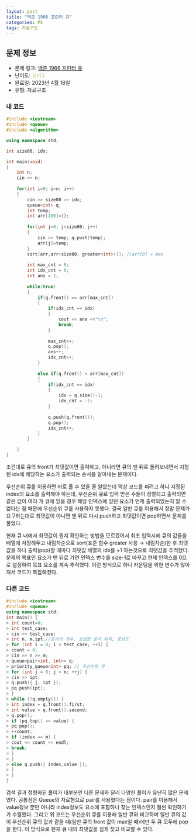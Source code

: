 ```yaml
---
layout: post
title: "백준 1966 프린터 큐"
categories: PS
tags: 자료구조
---
```


## 문제 정보
- 문제 링크: [백준 1966 프린터 큐](https://www.acmicpc.net/problem/1966)
- 난이도: <span style="color:#B5C78A">실버3</span>
- 완료일: 2023년 4월 18일
- 유형: 자료구조

### 내 코드

```C++
#include <iostream>
#include <queue>
#include <algorithm>

using namespace std;

int size00, idx;

int main(void)
{
	int n;
	cin >> n;
	
	for(int i=0; i<n; i++)
	{
		cin >> size00 >> idx;
		queue<int> q;
		int temp;
		int arr[100]={};
		
		for(int j=0; j<size00; j++)
		{
			cin >> temp; q.push(temp);
			arr[j]=temp;
		}
		sort(arr,arr+size00, greater<int>()); //arr[0] = max
		
		int max_cnt = 0;
		int idx_cnt = 0;
		int ans = 1;
		
		while(true)
		{
			if(q.front() == arr[max_cnt])
			{
				if(idx_cnt == idx)
				{
					cout << ans <<"\n";
					break;
				}
				
				max_cnt++;
				q.pop();
				ans++;
				idx_cnt++;
			}
			
			else if(q.front() < arr[max_cnt])
			{
				if(idx_cnt == idx)
				{
					idx = q.size()-1;
					idx_cnt = -1;
				}
				
				q.push(q.front());
				q.pop();
				idx_cnt++;
			}
		}

	}
}
```

조건대로 큐의 front가 최댓값이면 출력하고, 아니라면 큐의 맨 뒤로 돌려보내면서 지정된 idx에 해당하는 요소가 출력되는 순서를 알아내는 문제이다.

우선순위 큐를 이용하면 바로 풀 수 있을 줄 알았는데 막상 코드를 짜려고 하니 지정된 index의 요소를 출력해야 하는데, 우선순위 큐로 입력 받은 수들이 정렬되고 출력되면 같은 값이 여러 개 큐에 있을 경우 해당 인덱스에 있던 요소가 언제 출력되었는지 알 수 없다는 점 때문에 우선순위 큐를 사용하지 못했다. 결국 일반 큐를 이용해서 정말 문제가 요구하는대로 최댓값이 아니면 맨 뒤로 다시 push하고 최댓값이면 pop하면서 문제를 풀었다.

현재 큐 내에서 최댓값이 뭔지 확인하는 방법을 모르겠어서 최초 입력시에 큐의 값들을 배열에 저장해두고 내림차순으로 sort(표준 함수 greater 사용 → 내림차순)한 후 최댓값을 하나 출력(pop)할 때마다 최댓값 배열의 idx를 +1 하는것으로 최댓값을 추적했다. 문제의 목표인 요소가 맨 뒤로 가면 인덱스 변수를 size-1로 바꾸고 현재 인덱스를 0으로 설정하여 목표 요소를 계속 추적했다. 이런 방식으로 하니 카운팅을 위한 변수가 많아져서 코드가 복잡해졌다.

### 다른 코드

```C++
#include <iostream>
#include <queue>
using namespace std;
int main() {
> int count=0;
> int test_case;
> cin >> test_case;
> int n, m,ipt;//문서의 개수, 궁금한 문서 위치, 중요도
> for (int i = 0; i < test_case; ++i) {
> count = 0;
> cin >> n >> m;
> queue<pair<int, int>> q;
> priority_queue<int> pq; // 우선순위 큐
> for (int j = 0; j < n; ++j) {
> cin >> ipt;
> q.push({ j, ipt });
> pq.push(ipt);
> }
> while (!q.empty()) {
> int index = q.front().first;
> int value = q.front().second;
> q.pop();
> if (pq.top() == value) {
> pq.pop();
> ++count;
> if (index == m) {
> cout << count << endl;
> break;
> }
> }
> else q.push({ index,value });
> }
> }
}
```

검색 결과 정형화된 풀이가 대부분인 다른 문제와 달리 다양한 풀이가 유난히 많은 문제였다. 공통점은 Queue의 자료형으로 pair를 사용했다는 점이다. pair를 이용해서 value정보 뿐만 아니라 index정보도 요소에 포함하니 찾는 인덱스인지 훨씬 확인하기가 수월했다. 그리고 위 코드는 우선순위 큐를 이용해 일반 큐와 비교하며 일반 큐의 값이 우선순위 큐의 값과 같을 때(일반 큐의 front 값이 max일 때)에만 두 큐 모두에 pop을 한다. 이 방식으로 현재 큐 내의 최댓값을 쉽게 찾고 비교할 수 있다.
